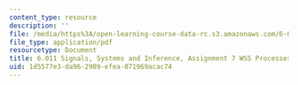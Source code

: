 ```yaml
---
content_type: resource
description: ''
file: /media/https%3A/open-learning-course-data-rc.s3.amazonaws.com/6-011-signals-systems-and-inference-spring-2018/1d5577e3da962909efea071969acac74_MIT6_011S18ps7.pdf
file_type: application/pdf
resourcetype: Document
title: 6.011 Signals, Systems and Inference, Assignment 7 WSS Processes
uid: 1d5577e3-da96-2909-efea-071969acac74
---
```

